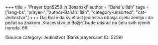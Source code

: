 +++
title = 'Prayer bpn5259 in Bosanski'
author = "Bahá'u'lláh"
tags = ['lang-bs', 'prayer-', "author-Bahá'u'lláh", "category-unsorted", "cat-Jedinstvo"]
+++
Daj Bože da svjetlost jedinstva obasja cijelu zemlju i da pečat sa znakom ‚Kraljevstvo je Božje‛ bude utisnut na čelu svih njenih naroda.
66

(Source category: Jedinstvo)
(Bahaiprayers.net ID: 5259)
